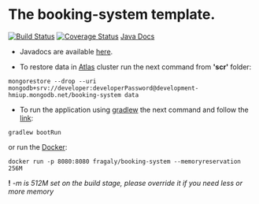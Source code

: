 # The booking-system template.

[![Build Status](https://travis-ci.com/fragaLY/booking-system.svg?branch=master)](https://travis-ci.com/fragaLY/booking-system) 
[![Coverage Status](https://coveralls.io/repos/github/fragaLY/booking-system/badge.svg?branch=master)](https://coveralls.io/github/fragaLY/booking-system?branch=master)
[Java Docs](https://fragaly.github.io/booking-system/)

* Javadocs are available [here](https://fragaly.github.io/booking-system/).

* To restore data in [Atlas](https://www.mongodb.com/cloud/atlas) cluster run the next command from <b>'scr'</b> folder:
```
mongorestore --drop --uri mongodb+srv://developer:developerPassword@development-hmiup.mongodb.net/booking-system data
```

* To run the application using [gradlew](https://docs.gradle.org/current/userguide/gradle_wrapper.html) the next command and follow the [link](localhost:8080 "Application Homepage"): 
```
gradlew bootRun
``` 
or run the [Docker](https://www.docker.com/resources/what-container):
```
docker run -p 8080:8080 fragaly/booking-system --memoryreservation 256M
```
**!** *-m is 512M set on the build stage, please override it if you need less or more memory*
